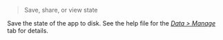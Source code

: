 > Save, share, or view state

Save the state of the app to disk. See the help file for the <a href="/docs/data/manage.html" target="_blank">_Data > Manage_</a> tab for details.
